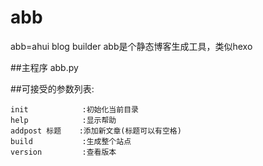 abb
===

abb=ahui blog builder
abb是个静态博客生成工具，类似hexo

##主程序
    abb.py

##可接受的参数列表:

    init            :初始化当前目录
    help            :显示帮助
    addpost 标题    :添加新文章(标题可以有空格)
    build           :生成整个站点
    version         :查看版本